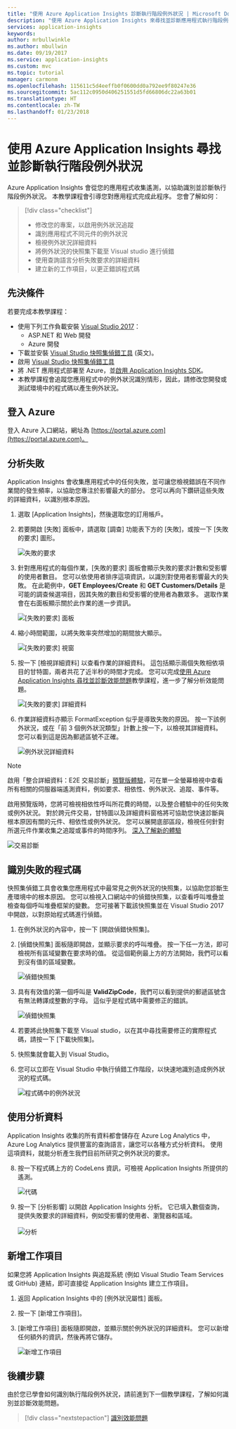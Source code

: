 ```yaml
---
title: "使用 Azure Application Insights 診斷執行階段例外狀況 | Microsoft Docs"
description: "使用 Azure Application Insights 來尋找並診斷應用程式執行階段例外狀況的教學課程。"
services: application-insights
keywords: 
author: mrbullwinkle
ms.author: mbullwin
ms.date: 09/19/2017
ms.service: application-insights
ms.custom: mvc
ms.topic: tutorial
manager: carmonm
ms.openlocfilehash: 115611c5d4eeffb0f0600dd0a792ee9f80247e36
ms.sourcegitcommit: 5ac112c0950d406251551d5fd66806dc22a63b01
ms.translationtype: HT
ms.contentlocale: zh-TW
ms.lasthandoff: 01/23/2018
---
```

# <a name="find-and-diagnose-run-time-exceptions-with-azure-application-insights"></a>使用 Azure Application Insights 尋找並診斷執行階段例外狀況

Azure Application Insights 會從您的應用程式收集遙測，以協助識別並診斷執行階段例外狀況。  本教學課程會引導您對應用程式完成此程序。  您會了解如何：

> [!div class="checklist"]
> * 修改您的專案，以啟用例外狀況追蹤
> * 識別應用程式不同元件的例外狀況
> * 檢視例外狀況詳細資料
> * 將例外狀況的快照集下載至 Visual studio 進行偵錯
> * 使用查詢語言分析失敗要求的詳細資料
> * 建立新的工作項目，以更正錯誤程式碼


## <a name="prerequisites"></a>先決條件

若要完成本教學課程：

- 使用下列工作負載安裝 [Visual Studio 2017](https://www.visualstudio.com/downloads/)：
    - ASP.NET 和 Web 開發
    - Azure 開發
- 下載並安裝 [Visual Studio 快照集偵錯工具](http://aka.ms/snapshotdebugger) \(英文\)。
- 啟用 [Visual Studio 快照集偵錯工具](https://docs.microsoft.com/azure/application-insights/app-insights-snapshot-debugger)
- 將 .NET 應用程式部署至 Azure，並[啟用 Application Insights SDK](app-insights-asp-net.md)。 
- 本教學課程會追蹤您應用程式中的例外狀況識別情形，因此，請修改您開發或測試環境中的程式碼以產生例外狀況。 

## <a name="log-in-to-azure"></a>登入 Azure
登入 Azure 入口網站，網址為 [https://portal.azure.com](https://portal.azure.com)。


## <a name="analyze-failures"></a>分析失敗
Application Insights 會收集應用程式中的任何失敗，並可讓您檢視錯誤在不同作業間的發生頻率，以協助您專注於影響最大的部分。  您可以再向下鑽研這些失敗的詳細資料，以識別根本原因。   

1. 選取 [Application Insights]，然後選取您的訂用帳戶。  
2. 若要開啟 [失敗] 面板中，請選取 [調查] 功能表下方的 [失敗]，或按一下 [失敗的要求] 圖形。

    ![失敗的要求](media/app-insights-tutorial-runtime-exceptions/failed-requests.png)

3. 針對應用程式的每個作業，[失敗的要求] 面板會顯示失敗的要求計數和受影響的使用者數目。  您可以依使用者排序這項資訊，以識別對使用者影響最大的失敗。  在此範例中，**GET Employees/Create** 和 **GET Customers/Details** 是可能的調查候選項目，因其失敗的數目和受影響的使用者為數眾多。  選取作業會在右面板顯示關於此作業的進一步資訊。

    ![[失敗的要求] 面板](media/app-insights-tutorial-runtime-exceptions/failed-requests-blade.png)

4. 縮小時間範圍，以將失敗率突然增加的期間放大顯示。

    ![[失敗的要求] 視窗](media/app-insights-tutorial-runtime-exceptions/failed-requests-window.png)

5. 按一下 [檢視詳細資料] 以查看作業的詳細資料。  這包括顯示兩個失敗相依項目的甘特圖，兩者共花了近半秒的時間才完成。  您可以完成[使用 Azure Application Insights 尋找並診斷效能問題](app-insights-tutorial-performance.md)教學課程，進一步了解分析效能問題。

    ![[失敗的要求] 詳細資料](media/app-insights-tutorial-runtime-exceptions/failed-requests-details.png)

6. 作業詳細資料亦顯示 FormatException 似乎是導致失敗的原因。  按一下該例外狀況，或在「前 3 個例外狀況類型」計數上按一下，以檢視其詳細資料。  您可以看到這是因為郵遞區號不正確。

    ![例外狀況詳細資料](media/app-insights-tutorial-runtime-exceptions/failed-requests-exception.png)

> [!NOTE]
啟用「整合詳細資料：E2E 交易診斷」[預覽版體驗](app-insights-previews.md)，可在單一全螢幕檢視中查看所有相關的伺服器端遙測資料，例如要求、相依性、例外狀況、追蹤、事件等。 

啟用預覽版時，您將可檢視相依性呼叫所花費的時間，以及整合體驗中的任何失敗或例外狀況。 對於跨元件交易，甘特圖以及詳細資料窗格將可協助您快速診斷與根本原因有關的元件、相依性或例外狀況。 您可以展開底部區段，檢視任何針對所選元件作業收集之追蹤或事件的時間序列。 [深入了解新的體驗](app-insights-transaction-diagnostics.md)  

![交易診斷](media/app-insights-tutorial-runtime-exceptions/e2e-transaction-preview.png)

## <a name="identify-failing-code"></a>識別失敗的程式碼
快照集偵錯工具會收集您應用程式中最常見之例外狀況的快照集，以協助您診斷生產環境中的根本原因。  您可以檢視入口網站中的偵錯快照集，以查看呼叫堆疊並檢查每個呼叫堆疊框架的變數。 您可接著下載該快照集並在 Visual Studio 2017 中開啟，以對原始程式碼進行偵錯。

1. 在例外狀況的內容中，按一下 [開啟偵錯快照集]。
2. [偵錯快照集] 面板隨即開啟，並顯示要求的呼叫堆疊。  按一下任一方法，即可檢視所有區域變數在要求時的值。  從這個範例最上方的方法開始，我們可以看到沒有值的區域變數。

    ![偵錯快照集](media/app-insights-tutorial-runtime-exceptions/debug-snapshot-01.png)

4. 具有有效值的第一個呼叫是 **ValidZipCode**，我們可以看到提供的郵遞區號含有無法轉譯成整數的字母。  這似乎是程式碼中需要修正的錯誤。

    ![偵錯快照集](media/app-insights-tutorial-runtime-exceptions/debug-snapshot-02.png)

5. 若要將此快照集下載至 Visual studio，以在其中尋找需要修正的實際程式碼，請按一下 [下載快照集]。
6. 快照集就會載入到 Visual Studio。
7. 您可以立即在 Visual Studio 中執行偵錯工作階段，以快速地識別造成例外狀況的程式碼。

    ![程式碼中的例外狀況](media/app-insights-tutorial-runtime-exceptions/exception-code.png)


## <a name="use-analytics-data"></a>使用分析資料
Application Insights 收集的所有資料都會儲存在 Azure Log Analytics 中，Azure Log Analytics 提供豐富的查詢語言，讓您可以各種方式分析資料。  使用這項資料，就能分析產生我們目前所研究之例外狀況的要求。 

8. 按一下程式碼上方的 CodeLens 資訊，可檢視 Application Insights 所提供的遙測。

    ![代碼](media/app-insights-tutorial-runtime-exceptions/codelens.png)

9. 按一下 [分析影響] 以開啟 Application Insights 分析。  它已填入數個查詢，提供失敗要求的詳細資料，例如受影響的使用者、瀏覽器和區域。<br><br>![分析](media/app-insights-tutorial-runtime-exceptions/analytics.png)<br>

## <a name="add-work-item"></a>新增工作項目
如果您將 Application Insights 與追蹤系統 (例如 Visual Studio Team Services 或 GitHub) 連結，即可直接從 Application Insights 建立工作項目。

1. 返回 Application Insights 中的 [例外狀況屬性] 面板。
2. 按一下 [新增工作項目]。
3. [新增工作項目] 面板隨即開啟，並顯示關於例外狀況的詳細資料。  您可以新增任何額外的資訊，然後再將它儲存。

    ![新增工作項目](media/app-insights-tutorial-runtime-exceptions/new-work-item.png)

## <a name="next-steps"></a>後續步驟
由於您已學會如何識別執行階段例外狀況，請前進到下一個教學課程，了解如何識別並診斷效能問題。

> [!div class="nextstepaction"]
> [識別效能問題](app-insights-tutorial-performance.md)